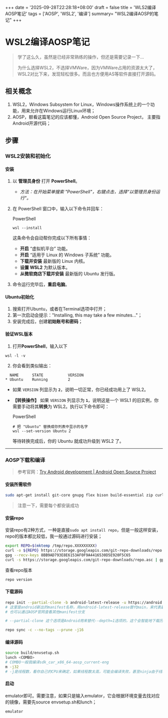 +++
date = '2025-09-28T22:28:18+08:00'
draft = false
title = 'WLS2编译AOSP笔记'
tags = ['AOSP', 'WSL2', '编译']
summary= "WSL2编译AOSP的笔记"
+++



# WSL2编译AOSP笔记

> 学了这么久，虽然是已经非常熟练的操作，但还是需要记录一下...
>
> 为什么选择WSL2，不选择VMWare，因为VMWare占用的资源太大了，WSL2对比下来，发现轻松很多。而且也方便用AS等软件直接打开源码。



## 相关概念

1. WSL2，Windows Subsystem for Linux，Windows操作系统上的一个功能，用来允许在Windows运行Linux环境；
2. AOSP，额看这篇笔记的应该都懂，Android Open Source Project， 主要指Android开源代码；



## 步骤

### WSL2安装和初始化

#### 安装

1. 以 **管理员身份** 打开 **PowerShell**。

   - *方法：在开始菜单搜索 "PowerShell"，右键点击，选择“以管理员身份运行”。*

2. 在 PowerShell 窗口中，输入以下命令并回车：

   PowerShell

   ```
   wsl --install
   ```

   这条命令会自动帮你完成以下所有事情：

   - **开启** “虚拟机平台” 功能。
   - **开启** “适用于 Linux 的 Windows 子系统” 功能。
   - **下载并安装** 最新版的 Linux 内核。
   - **设置 WSL2** 为默认版本。
   - **从微软商店下载并安装** 最新版的 Ubuntu 发行版。

3. 命令运行完毕后，**重启电脑**。



#### Ubuntu初始化

1. 搜索打开Ubuntu，或者在Terminal选项中打开；
2. 第一次启动会提示："Installing, this may take a few minutes..."；
3. 安装完成后，创建**初始账号和密码**；



#### 验证WSL版本

1. 打开**PowerShell**，输入以下

```
wsl -l -v
```

2. 你会看到类似输出：

```
  NAME      STATE           VERSION
* Ubuntu    Running         2
```

- 如果 `VERSION` 列显示为 **`2`**，说明一切正常，你已经成功用上了 WSL2。

- **【转换操作】** 如果 `VERSION` 列显示为 **`1`**，说明这是一个 WSL1 的旧实例，你需要手动将其**转换**为 WSL2。执行以下命令即可：

  PowerShell

  ```
  # 把 "Ubuntu" 替换成你列表中显示的名字
  wsl --set-version Ubuntu 2
  ```

  等待转换完成后，你的 Ubuntu 就成功升级到 WSL2 了。



---



### AOSP下载和编译

> 参考官网：[Try Android development  | Android Open Source Project](https://source.android.com/docs/setup/start)

#### 安装所需软件

```bash
sudo apt-get install git-core gnupg flex bison build-essential zip curl zlib1g-dev libc6-dev-i386 x11proto-core-dev libx11-dev lib32z1-dev libgl1-mesa-dev libxml2-utils xsltproc unzip fontconfig
```

> 注意一下，需要每个都安装成功



#### 安装repo

安装repo有2种方式，一种是直接`sudo apt install repo`，但是一般这样安装，repo的版本都比较低，我一般通过源码进行安装；

```bash
export REPO=$(mktemp /tmp/repo.XXXXXXXXX)
curl -o ${REPO} https://storage.googleapis.com/git-repo-downloads/repo
gpg --recv-keys 8BB9AD793E8E6153AF0F9A4416530D5E920F5C65
curl -s https://storage.googleapis.com/git-repo-downloads/repo.asc | gpg --verify - ${REPO} && install -m 755 ${REPO} ~/bin/repo
```

查看repo版本

```bash
repo version
```



#### 下载源码

```bash
repo init --partial-clone -b android-latest-release -u https://android.googlesource.com/platform/manifest
# 这里是android新出的manifest名称，用android-latest-release替代main，来代表最新的释放版本；
# 也可以通过AOSP官网查看其他manifest分支

# --partial-clone 这个选项是Android用来替代--depth=1选项的，这个会智能地下载历史记录，但不会立马下载一些非必要的文件，只有在真正下载用到的时候才会进行下载源码

repo sync -c --no-tags --prune -j16
```



#### 编译源码

```bash
source build/envsetup.sh
lunch <COMBO>
# COMBO一般我编译sdk_car_x86_64-aosp_current-eng
m -j32
# -j是线程数，看你自己的CPU来确定，如果线程数太高，可能会编译失败，甚至ninja由于线程数过高直接被kill掉，这种情况连报错都不会显示
```



#### 启动

emulator即可。需要注意，如果只是输入emulator，它会根据环境变量去找对应的镜像，需要先source envsetup.sh和lunch；

```bash
emulator
```



